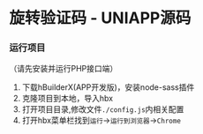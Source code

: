 # 旋转验证码 - UNIAPP源码
### 运行项目
（请先安装并运行PHP接口端）
1. 下载hBuilderX(APP开发版)，安装node-sass插件
2. 克隆项目到本地，导入hbx
3. 打开项目目录,修改文件`./config.js`内相关配置
4. 打开hbx菜单栏找到`运行`->`运行到浏览器`->`Chrome`